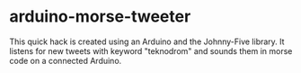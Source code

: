# arduino-morse-tweeter

This quick hack is created using an Arduino and the Johnny-Five library. It listens for new tweets with keyword "teknodrom" and sounds them in morse code on a connected Arduino.
